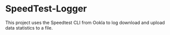 # SpeedTest-Logger
This project uses the Speedtest CLI from Ookla to log download and upload data statistics to a file.
